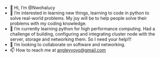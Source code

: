 - 👋 Hi, I’m @Nwohalucy
- 👀 I’m interested in learning new things, learning to code in python to solve real-world problems. My joy will be to help people solve their problems with my coding knowledge.
- 🌱 I’m currently learning python for high performance computing. Had a challenge of building, configuring and integrating cluster node with the server, storage and networking them. So I need your help!!!
- 💞️ I’m looking to collaborate on software and networking.
- 📫 How to reach me at angleyyoyo@gmail.com

<!---
Nwohalucy/Nwohalucy is a ✨ special ✨ repository because its `README.md` (this file) appears on your GitHub profile.
You can click the Preview link to take a look at your changes.
--->
